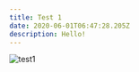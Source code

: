 ```yaml
---
title: Test 1
date: 2020-06-01T06:47:28.205Z
description: Hello!
---
```

![test1](/img/09fd91daa316a7e02ce9646fa5c770be.png "hi hi")